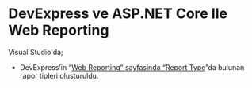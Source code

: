 # DevExpress ve ASP.NET Core Ile Web Reporting
Visual Studio'da; <br>
- DevExpress’in “[Web Reporting” sayfasinda “Report Type](https://docs.devexpress.com/XtraReports/5152/create-reports)”da bulunan rapor tipleri olusturuldu.
